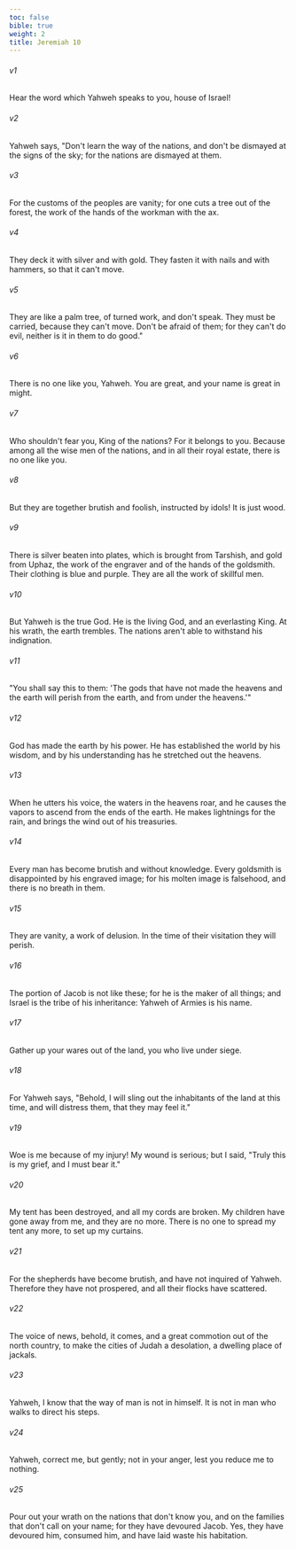 ```yaml
---
toc: false
bible: true
weight: 2
title: Jeremiah 10
---
```




###### v1 
Hear the word which Yahweh speaks to you, house of Israel! 

###### v2 
Yahweh says, "Don't learn the way of the nations, and don't be dismayed at the signs of the sky; for the nations are dismayed at them. 

###### v3 
For the customs of the peoples are vanity; for one cuts a tree out of the forest, the work of the hands of the workman with the ax. 

###### v4 
They deck it with silver and with gold. They fasten it with nails and with hammers, so that it can't move. 

###### v5 
They are like a palm tree, of turned work, and don't speak. They must be carried, because they can't move. Don't be afraid of them; for they can't do evil, neither is it in them to do good." 

###### v6 
There is no one like you, Yahweh. You are great, and your name is great in might. 

###### v7 
Who shouldn't fear you, King of the nations? For it belongs to you. Because among all the wise men of the nations, and in all their royal estate, there is no one like you. 

###### v8 
But they are together brutish and foolish, instructed by idols! It is just wood. 

###### v9 
There is silver beaten into plates, which is brought from Tarshish, and gold from Uphaz, the work of the engraver and of the hands of the goldsmith. Their clothing is blue and purple. They are all the work of skillful men. 

###### v10 
But Yahweh is the true God. He is the living God, and an everlasting King. At his wrath, the earth trembles. The nations aren't able to withstand his indignation. 

###### v11 
"You shall say this to them: 'The gods that have not made the heavens and the earth will perish from the earth, and from under the heavens.'" 

###### v12 
God has made the earth by his power. He has established the world by his wisdom, and by his understanding has he stretched out the heavens. 

###### v13 
When he utters his voice, the waters in the heavens roar, and he causes the vapors to ascend from the ends of the earth. He makes lightnings for the rain, and brings the wind out of his treasuries. 

###### v14 
Every man has become brutish and without knowledge. Every goldsmith is disappointed by his engraved image; for his molten image is falsehood, and there is no breath in them. 

###### v15 
They are vanity, a work of delusion. In the time of their visitation they will perish. 

###### v16 
The portion of Jacob is not like these; for he is the maker of all things; and Israel is the tribe of his inheritance: Yahweh of Armies is his name. 

###### v17 
Gather up your wares out of the land, you who live under siege. 

###### v18 
For Yahweh says, "Behold, I will sling out the inhabitants of the land at this time, and will distress them, that they may feel it." 

###### v19 
Woe is me because of my injury! My wound is serious; but I said, "Truly this is my grief, and I must bear it." 

###### v20 
My tent has been destroyed, and all my cords are broken. My children have gone away from me, and they are no more. There is no one to spread my tent any more, to set up my curtains. 

###### v21 
For the shepherds have become brutish, and have not inquired of Yahweh. Therefore they have not prospered, and all their flocks have scattered. 

###### v22 
The voice of news, behold, it comes, and a great commotion out of the north country, to make the cities of Judah a desolation, a dwelling place of jackals. 

###### v23 
Yahweh, I know that the way of man is not in himself. It is not in man who walks to direct his steps. 

###### v24 
Yahweh, correct me, but gently; not in your anger, lest you reduce me to nothing. 

###### v25 
Pour out your wrath on the nations that don't know you, and on the families that don't call on your name; for they have devoured Jacob. Yes, they have devoured him, consumed him, and have laid waste his habitation.
